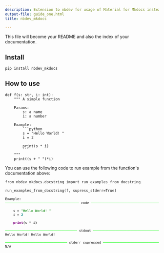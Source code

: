```yaml
---
description: Extension to nbdev for usage of Material for Mkdocs instead of Quarto
output-file: guide_one.html
title: nbdev_mkdocs

---
```



<!-- WARNING: THIS FILE WAS AUTOGENERATED! DO NOT EDIT! -->

This file will become your README and also the index of your documentation.

## Install

```sh
pip install nbdev_mkdocs
```

## How to use


```
def f(s: str, i: int):
    """ A simple function
    
    Params:
        s: a name
        i: a number
        
    Example:
        ```python
        s = "Hello World! "
        i = 2

        print(s * i)
        ```
    """
    print((s + " ")*i)
```

You can use the following code to run example from the function's documentation above:


```
from nbdev_mkdocs.docstring import run_examples_from_docstring

run_examples_from_docstring(f, supress_stderr=True)
```


<pre style="white-space:pre;overflow-x:auto;line-height:normal;font-family:Menlo,'DejaVu Sans Mono',consolas,'Courier New',monospace;font-size:.68rem">Example:
<span style="color: #00ff00; text-decoration-color: #00ff00">───────────────────────────────────── </span>code<span style="color: #00ff00; text-decoration-color: #00ff00"> ─────────────────────────────────────</span>

    s = <span style="color: #008000; text-decoration-color: #008000">"Hello World! "</span>
    i = <span style="color: #008080; text-decoration-color: #008080; font-weight: bold">2</span>

    <span style="color: #800080; text-decoration-color: #800080; font-weight: bold">print</span><span style="font-weight: bold">(</span>s * i<span style="font-weight: bold">)</span>

<span style="color: #00ff00; text-decoration-color: #00ff00">──────────────────────────────────── </span>stdout<span style="color: #00ff00; text-decoration-color: #00ff00"> ────────────────────────────────────</span>
Hello World! Hello World! 

<span style="color: #00ff00; text-decoration-color: #00ff00">─────────────────────────────── </span>stderr supressed<span style="color: #00ff00; text-decoration-color: #00ff00"> ───────────────────────────────</span>
N/A
</pre>




```

```
